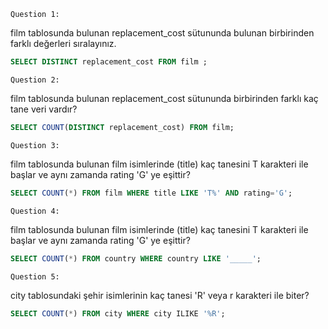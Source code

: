 ````Question 1:````

film tablosunda bulunan replacement_cost sütununda bulunan birbirinden farklı değerleri sıralayınız.
````sql
SELECT DISTINCT replacement_cost FROM film ;
````
````Question 2:````

film tablosunda bulunan replacement_cost sütununda birbirinden farklı kaç tane veri vardır?
````sql
SELECT COUNT(DISTINCT replacement_cost) FROM film;
````
````Question 3:````

film tablosunda bulunan film isimlerinde (title) kaç tanesini T karakteri ile başlar ve aynı zamanda rating 'G' ye eşittir?
````sql
SELECT COUNT(*) FROM film WHERE title LIKE 'T%' AND rating='G';
````
````Question 4:````

film tablosunda bulunan film isimlerinde (title) kaç tanesini T karakteri ile başlar ve aynı zamanda rating 'G' ye eşittir?
````sql
SELECT COUNT(*) FROM country WHERE country LIKE '_____';
````
````Question 5:````

city tablosundaki şehir isimlerinin kaç tanesi 'R' veya r karakteri ile biter?
````sql
SELECT COUNT(*) FROM city WHERE city ILIKE '%R';
````
